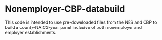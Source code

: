 # Nonemployer-CBP-databuild
This code is intended to use pre-downloaded files from the NES and CBP to build a county-NAICS-year panel inclusive of both nonemployer and employer establishments.
